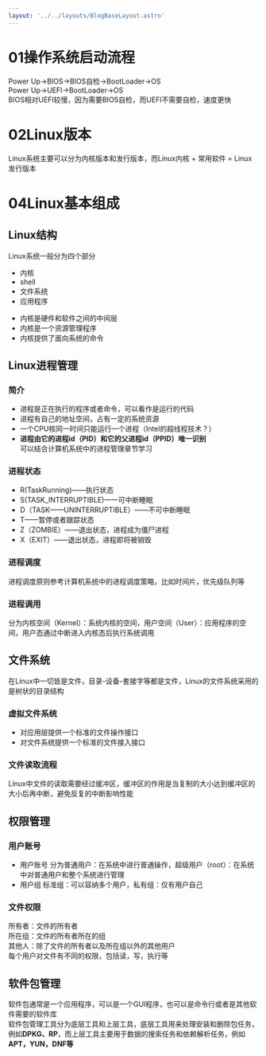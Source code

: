 ```yaml
---
layout: '../../layouts/BlogBaseLayout.astro'
---
```

# 01操作系统启动流程
Power Up->BIOS->BIOS自检->BootLoader->OS  
Power Up->UEFI->BootLoader->OS  
BIOS相对UEFI较慢，因为需要BIOS自检，而UEFI不需要自检，速度更快

# 02Linux版本
Linux系统主要可以分为内核版本和发行版本，而Linux内核 + 常用软件 = Linux发行版本

# 04Linux基本组成
## Linux结构
Linux系统一般分为四个部分
* 内核
* shell
* 文件系统
* 应用程序

<!-- ![linux图解](image/截图%202023-04-16%2001-43-18.png) -->

* 内核是硬件和软件之间的中间层
* 内核是一个资源管理程序
* 内核提供了面向系统的命令
<!-- ![Linux体系](image/截图%202023-04-16%2001-45-23.png) -->

## Linux进程管理
### 简介
* 进程是正在执行的程序或者命令，可以看作是运行的代码
* 进程有自己的地址空间，占有一定的系统资源
* 一个CPU核同一时间只能运行一个进程（Intel的超线程技术？）
* **进程由它的进程id（PID）和它的父进程id（PPID）唯一识别**  
可以结合计算机系统中的进程管理章节学习  

### 进程状态
* R(TaskRunning)——执行状态
* S(TASK_INTERRUPTIBLE)——可中断睡眠
* D（TASK——UNINTERRUPTIBLE）——不可中断睡眠
* T——暂停或者跟踪状态
* Z（ZOMBIE）——退出状态，进程成为僵尸进程
* X（EXIT）——退出状态，进程即将被销毁  

<!-- ![进程图](image/截图%202023-04-16%2002-01-52.png) -->

### 进程调度
进程调度原则参考计算机系统中的进程调度策略，比如时间片，优先级队列等  

### 进程调用
分为内核空间（Kernel）：系统内核的空间，用户空间（User）：应用程序的空间，用户态通过中断进入内核态后执行系统调用  

## 文件系统
在Linux中一切皆是文件，目录-设备-套接字等都是文件，Linux的文件系统采用的是树状的目录结构  
### 虚拟文件系统
* 对应用层提供一个标准的文件操作接口
* 对文件系统提供一个标准的文件接入接口  

<!-- ![虚拟文件系统](image/截图%202023-04-16%2002-25-10.png -->

### 文件读取流程
Linux中文件的读取需要经过缓冲区，缓冲区的作用是当复制的大小达到缓冲区的大小后再中断，避免反复的中断影响性能  

<!-- ![文件读取流程](image/QQ截图20230416153312.png) -->

## 权限管理
### 用户账号
* 用户账号 
分为普通用户：在系统中进行普通操作，超级用户（root）：在系统中对普通用户和整个系统进行管理  
* 用户组
标准组：可以容纳多个用户，私有组：仅有用户自己  

### 文件权限
所有者：文件的所有者  
所在组：文件的所有者所在的组  
其他人：除了文件的所有者以及所在组以外的其他用户  
每个用户对文件有不同的权限，包括读，写，执行等

## 软件包管理
软件包通常是一个应用程序，可以是一个GUI程序，也可以是命令行或者是其他软件需要的软件库  
软件包管理工具分为底层工具和上层工具，底层工具用来处理安装和删除包任务，例如**DPKG、RP**，而上层工具主要用于数据的搜索任务和依赖解析任务，例如**APT，YUN，DNF等**